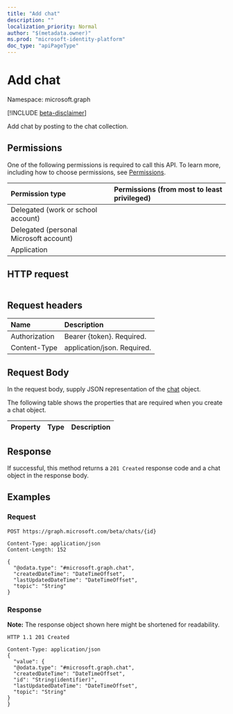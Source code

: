 ```yaml
---
title: "Add chat"
description: ""
localization_priority: Normal
author: "$(metadata.owner)"
ms.prod: "microsoft-identity-platform"
doc_type: "apiPageType"
---
```


# Add chat

Namespace: microsoft.graph

[!INCLUDE [beta-disclaimer](../../includes/beta-disclaimer.md)]

Add chat by posting to the chat collection.

## Permissions

One of the following permissions is required to call this API. To learn more, including how to choose permissions, see [Permissions](/graph/permissions-reference).

| Permission type                        | Permissions (from most to least privileged) |
| :------------------------------------- | :------------------------------------------ |
| Delegated (work or school account)     |                                             |
| Delegated (personal Microsoft account) |                                             |
| Application                            |                                             |

## HTTP request

<!-- {
  "blockType": "ignored"
}
-->

```http

```

## Request headers

| Name          | Description                 |
| :------------ | :-------------------------- |
| Authorization | Bearer {token}. Required.   |
| Content-Type  | application/json. Required. |

## Request Body

In the request body, supply JSON representation of the [chat](../resources/-chat.md) object.

<!-- Actions and Functions -->

<!-- CRUD Methods -->

The following table shows the properties that are required when you create a chat object.

| Property | Type | Description |
| :------- | :--- | :---------- |

## Response

If successful, this method returns a `201 Created` response code and a chat object in the response body.

## Examples

### Request

<!-- {
  "blockType": "request",
  "name": "add_chat"
}
-->

```http
POST https://graph.microsoft.com/beta/chats/{id}

Content-Type: application/json
Content-Length: 152

{
  "@odata.type": "#microsoft.graph.chat",
  "createdDateTime": "DateTimeOffset",
  "lastUpdatedDateTime": "DateTimeOffset",
  "topic": "String"
}

```

### Response

**Note:** The response object shown here might be shortened for readability.

<!-- {
  "blockType": "response",
  "truncated": true,
  "@odata.type": "Microsoft.Teams.GraphSvc.chat"
}
-->

```http
HTTP 1.1 201 Created

Content-Type: application/json
{
  "value": {
  "@odata.type": "#microsoft.graph.chat",
  "createdDateTime": "DateTimeOffset",
  "id": "String(identifier)",
  "lastUpdatedDateTime": "DateTimeOffset",
  "topic": "String"
}
}

```
